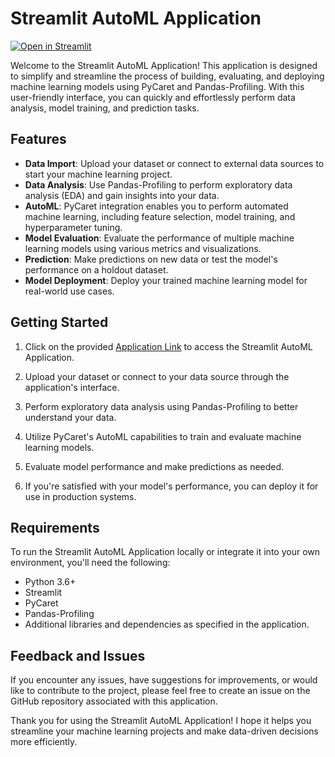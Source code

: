# Streamlit AutoML Application
[![Open in Streamlit](https://img.shields.io/badge/Open%20in-Streamlit-orange?style=flat&logo=streamlit&logoColor=white)](https://app-automl-application-5svqmxkkhppvh8rf9g4xak.streamlit.app/)


Welcome to the Streamlit AutoML Application! This application is designed to simplify and streamline the process of building, evaluating, and deploying machine learning models using PyCaret and Pandas-Profiling. With this user-friendly interface, you can quickly and effortlessly perform data analysis, model training, and prediction tasks.


## Features
- **Data Import**: Upload your dataset or connect to external data sources to start your machine learning project.
- **Data Analysis**: Use Pandas-Profiling to perform exploratory data analysis (EDA) and gain insights into your data.
- **AutoML**: PyCaret integration enables you to perform automated machine learning, including feature selection, model training, and hyperparameter tuning.
- **Model Evaluation**: Evaluate the performance of multiple machine learning models using various metrics and visualizations.
- **Prediction**: Make predictions on new data or test the model's performance on a holdout dataset.
- **Model Deployment**: Deploy your trained machine learning model for real-world use cases.

## Getting Started
1. Click on the provided [Application Link](https://app-automl-application-5svqmxkkhppvh8rf9g4xak.streamlit.app/) to access the Streamlit AutoML Application.

2. Upload your dataset or connect to your data source through the application's interface.

3. Perform exploratory data analysis using Pandas-Profiling to better understand your data.

4. Utilize PyCaret's AutoML capabilities to train and evaluate machine learning models.

5. Evaluate model performance and make predictions as needed.

6. If you're satisfied with your model's performance, you can deploy it for use in production systems.

## Requirements
To run the Streamlit AutoML Application locally or integrate it into your own environment, you'll need the following:

- Python 3.6+
- Streamlit
- PyCaret
- Pandas-Profiling
- Additional libraries and dependencies as specified in the application.

## Feedback and Issues
If you encounter any issues, have suggestions for improvements, or would like to contribute to the project, please feel free to create an issue on the GitHub repository associated with this application.

Thank you for using the Streamlit AutoML Application! I hope it helps you streamline your machine learning projects and make data-driven decisions more efficiently.
